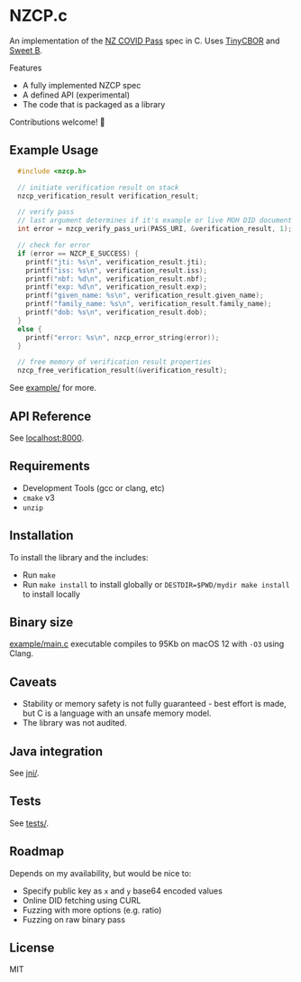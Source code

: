 # NZCP.c
An implementation of the [NZ COVID Pass](https://github.com/minhealthnz/nzcovidpass-spec) spec in C. Uses [TinyCBOR](https://github.com/intel/tinycbor) and [Sweet B](https://github.com/westerndigitalcorporation/sweet-b).

Features
- A fully implemented NZCP spec
- A defined API (experimental)
- The code that is packaged as a library

Contributions welcome! 🥳

## Example Usage
```c
  #include <nzcp.h>

  // initiate verification result on stack
  nzcp_verification_result verification_result;

  // verify pass
  // last argument determines if it's example or live MOH DID document
  int error = nzcp_verify_pass_uri(PASS_URI, &verification_result, 1);

  // check for error
  if (error == NZCP_E_SUCCESS) {
    printf("jti: %s\n", verification_result.jti);
    printf("iss: %s\n", verification_result.iss);
    printf("nbf: %d\n", verification_result.nbf);
    printf("exp: %d\n", verification_result.exp);
    printf("given_name: %s\n", verification_result.given_name);
    printf("family_name: %s\n", verification_result.family_name);
    printf("dob: %s\n", verification_result.dob);
  }
  else {
    printf("error: %s\n", nzcp_error_string(error));
  }

  // free memory of verification result properties
  nzcp_free_verification_result(&verification_result);
```

See [example/](example/) for more.

## API Reference
See [localhost:8000](http://localhost:8000/).

## Requirements
- Development Tools (gcc or clang, etc)
- `cmake` v3
- `unzip`

## Installation
To install the library and the includes:
- Run `make`
- Run `make install` to install globally or `DESTDIR=$PWD/mydir make install` to install locally

## Binary size
[example/main.c](example/main.c) executable compiles to 95Kb on macOS 12 with `-O3` using Clang.

## Caveats
- Stability or memory safety is not fully guaranteed - best effort is made, but C is a language with an unsafe memory model.
- The library was not audited.

## Java integration 
See [jni/](jni/).
## Tests
See [tests/](tests/).

## Roadmap
Depends on my availability, but would be nice to:
- Specify public key as `x` and `y` base64 encoded values
- Online DID fetching using CURL
- Fuzzing with more options (e.g. ratio)
- Fuzzing on raw binary pass

## License
MIT
